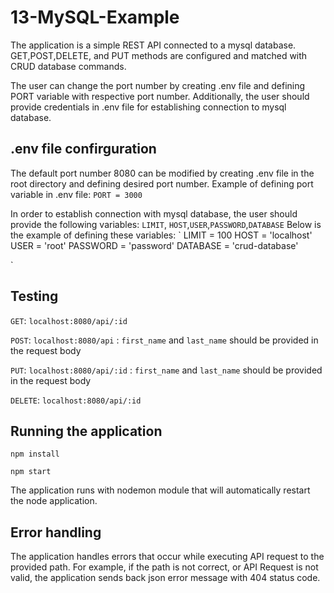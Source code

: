 # 13-MySQL-Example

The application is a simple REST API connected to a mysql database. GET,POST,DELETE, and PUT methods are configured and matched with CRUD database commands. 

The user can change the port number by creating .env file and defining PORT variable with respective port number. Additionally, the user should provide credentials in .env file for establishing connection to mysql database.

## .env file confirguration

The default port number 8080 can be modified by creating .env file in the root directory and defining desired port number. 
Example of defining port variable in .env file:
`PORT = 3000`

In order to establish connection with mysql database, the user should provide the following variables: `LIMIT`, `HOST`,`USER`,`PASSWORD`,`DATABASE`
Below is the example of defining these variables: 
`
LIMIT = 100
HOST = 'localhost'
USER = 'root'
PASSWORD = 'password'
DATABASE = 'crud-database'

`

## Testing

`GET`: `localhost:8080/api/:id` 

`POST`: `localhost:8080/api` : `first_name` and `last_name` should be provided in the request body

`PUT`: `localhost:8080/api/:id` : `first_name` and `last_name` should be provided in the request body

`DELETE`: `localhost:8080/api/:id` 

## Running the application

`npm install`

`npm start`

The application runs with nodemon module that will automatically restart the node application.

## Error handling

The application handles errors that occur while executing API request to the provided path. For example, if the path is not correct, or API Request is not valid, the application sends back json error message with 404 status code.